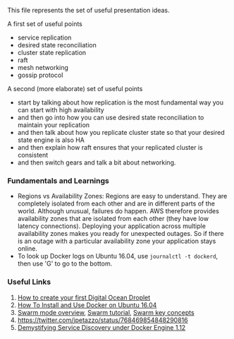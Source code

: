 This file represents the set of useful presentation ideas.

A first set of useful points
- service replication
- desired state reconciliation
- cluster state replication
- raft
- mesh networking
- gossip protocol

A second (more elaborate) set of useful points
- start by talking about how replication is the most fundamental way you can start with high availability
- and then go into how you can use desired state reconciliation to maintain your replication
- and then talk about how you replicate cluster state so that your desired state engine is also HA
- and then explain how raft ensures that your replicated cluster is consistent
- and then switch gears and talk a bit about networking.

### Fundamentals and Learnings

- Regions vs Availability Zones: Regions are easy to understand. They are completely isolated from
each other and are in different parts of the world. Although unusual, failures do happen. AWS
therefore provides availability zones that are isolated from each other (they have low latency
connections). Deploying your application across multiple availability zones makes you ready for
unexpected outages. So if there is an outage with a particular availability zone your application
stays online.
- To look up Docker logs on Ubuntu 16.04, use `journalctl -t dockerd`, then use 'G' to go to the bottom.

### Useful Links
1. [How to create your first Digital Ocean Droplet](https://www.digitalocean.com/community/tutorials/how-to-create-your-first-digitalocean-droplet-virtual-server)
2. [How To Install and Use Docker on Ubuntu 16.04](https://www.digitalocean.com/community/tutorials/how-to-install-and-use-docker-on-ubuntu-16-04)
3. [Swarm mode overview](https://docs.docker.com/engine/swarm/), [Swarm tutorial](https://docs.docker.com/engine/swarm/swarm-tutorial/), [Swarm key concepts](https://docs.docker.com/engine/swarm/key-concepts/)
4. https://twitter.com/jpetazzo/status/768469854848290816
5. [Demystifying Service Discovery under Docker Engine 1.12](http://collabnix.com/archives/1504)